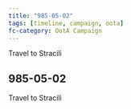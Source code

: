 ```yaml
---
title: "985-05-02"
tags: [timeline, campaign, oota]
fc-category: OotA Campaign
---
```

<span class='ob-timelines'
	data-date='985-05-02-00'
	data-title='Campaign: NAGA Adventures'
	data-class='orange'> Travel to Stracili </span>
## 985-05-02
Travel to Stracili
